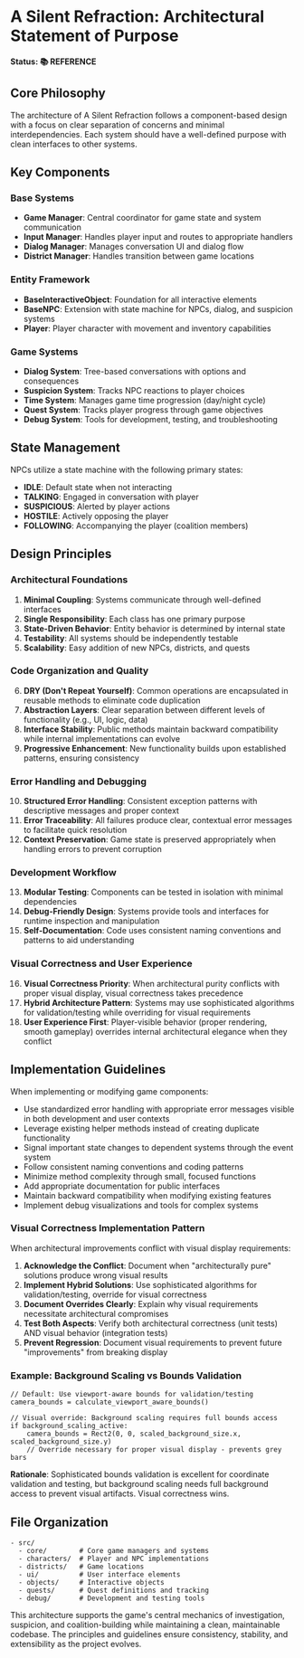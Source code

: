 # A Silent Refraction: Architectural Statement of Purpose
**Status: 📚 REFERENCE**

## Core Philosophy
The architecture of A Silent Refraction follows a component-based design with a focus on 
clear separation of concerns and minimal interdependencies. Each system should have a 
well-defined purpose with clean interfaces to other systems.

## Key Components

### Base Systems
- **Game Manager**: Central coordinator for game state and system communication
- **Input Manager**: Handles player input and routes to appropriate handlers
- **Dialog Manager**: Manages conversation UI and dialog flow
- **District Manager**: Handles transition between game locations

### Entity Framework
- **BaseInteractiveObject**: Foundation for all interactive elements
- **BaseNPC**: Extension with state machine for NPCs, dialog, and suspicion systems
- **Player**: Player character with movement and inventory capabilities

### Game Systems
- **Dialog System**: Tree-based conversations with options and consequences
- **Suspicion System**: Tracks NPC reactions to player choices
- **Time System**: Manages game time progression (day/night cycle)
- **Quest System**: Tracks player progress through game objectives
- **Debug System**: Tools for development, testing, and troubleshooting

## State Management
NPCs utilize a state machine with the following primary states:
- **IDLE**: Default state when not interacting
- **TALKING**: Engaged in conversation with player
- **SUSPICIOUS**: Alerted by player actions
- **HOSTILE**: Actively opposing the player
- **FOLLOWING**: Accompanying the player (coalition members)

## Design Principles

### Architectural Foundations
1. **Minimal Coupling**: Systems communicate through well-defined interfaces
2. **Single Responsibility**: Each class has one primary purpose
3. **State-Driven Behavior**: Entity behavior is determined by internal state
4. **Testability**: All systems should be independently testable
5. **Scalability**: Easy addition of new NPCs, districts, and quests

### Code Organization and Quality
6. **DRY (Don't Repeat Yourself)**: Common operations are encapsulated in reusable methods to eliminate code duplication
7. **Abstraction Layers**: Clear separation between different levels of functionality (e.g., UI, logic, data)
8. **Interface Stability**: Public methods maintain backward compatibility while internal implementations can evolve
9. **Progressive Enhancement**: New functionality builds upon established patterns, ensuring consistency

### Error Handling and Debugging
10. **Structured Error Handling**: Consistent exception patterns with descriptive messages and proper context
11. **Error Traceability**: All failures produce clear, contextual error messages to facilitate quick resolution
12. **Context Preservation**: Game state is preserved appropriately when handling errors to prevent corruption

### Development Workflow
13. **Modular Testing**: Components can be tested in isolation with minimal dependencies
14. **Debug-Friendly Design**: Systems provide tools and interfaces for runtime inspection and manipulation
15. **Self-Documentation**: Code uses consistent naming conventions and patterns to aid understanding

### Visual Correctness and User Experience
16. **Visual Correctness Priority**: When architectural purity conflicts with proper visual display, visual correctness takes precedence
17. **Hybrid Architecture Pattern**: Systems may use sophisticated algorithms for validation/testing while overriding for visual requirements
18. **User Experience First**: Player-visible behavior (proper rendering, smooth gameplay) overrides internal architectural elegance when they conflict

## Implementation Guidelines

When implementing or modifying game components:

- Use standardized error handling with appropriate error messages visible in both development and user contexts
- Leverage existing helper methods instead of creating duplicate functionality
- Signal important state changes to dependent systems through the event system
- Follow consistent naming conventions and coding patterns
- Minimize method complexity through small, focused functions
- Add appropriate documentation for public interfaces
- Maintain backward compatibility when modifying existing features
- Implement debug visualizations and tools for complex systems

### Visual Correctness Implementation Pattern

When architectural improvements conflict with visual display requirements:

1. **Acknowledge the Conflict**: Document when "architecturally pure" solutions produce wrong visual results
2. **Implement Hybrid Solutions**: Use sophisticated algorithms for validation/testing, override for visual correctness
3. **Document Overrides Clearly**: Explain why visual requirements necessitate architectural compromises
4. **Test Both Aspects**: Verify both architectural correctness (unit tests) AND visual behavior (integration tests)
5. **Prevent Regression**: Document visual requirements to prevent future "improvements" from breaking display

### Example: Background Scaling vs Bounds Validation

```gdscript
// Default: Use viewport-aware bounds for validation/testing
camera_bounds = calculate_viewport_aware_bounds()

// Visual override: Background scaling requires full bounds access
if background_scaling_active:
    camera_bounds = Rect2(0, 0, scaled_background_size.x, scaled_background_size.y)
    // Override necessary for proper visual display - prevents grey bars
```

**Rationale**: Sophisticated bounds validation is excellent for coordinate validation and testing, but background scaling needs full background access to prevent visual artifacts. Visual correctness wins.

## File Organization
```
- src/
  - core/        # Core game managers and systems
  - characters/  # Player and NPC implementations
  - districts/   # Game locations
  - ui/          # User interface elements
  - objects/     # Interactive objects
  - quests/      # Quest definitions and tracking
  - debug/       # Development and testing tools
```

This architecture supports the game's central mechanics of investigation, suspicion, and 
coalition-building while maintaining a clean, maintainable codebase. The principles and guidelines
ensure consistency, stability, and extensibility as the project evolves.